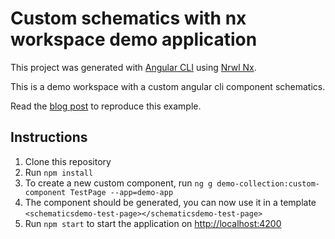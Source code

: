 # Custom schematics with nx workspace demo application

This project was generated with [Angular CLI](https://github.com/angular/angular-cli) using [Nrwl Nx](https://nrwl.io/nx).

This is a demo workspace with a custom angular cli component schematics.

Read the [blog post](https://www.lambda-it.ch/blog/post/custom-schematics-with-nx-workspace) to reproduce this example.

## Instructions

1. Clone this repository
2. Run `npm install`
3. To create a new custom component, run `ng g demo-collection:custom-component TestPage --app=demo-app`
4. The component should be generated, you can now use it in a template `<schematicsdemo-test-page></schematicsdemo-test-page>`
5. Run `npm start` to start the application on [http://localhost:4200](http://localhost:4200)

